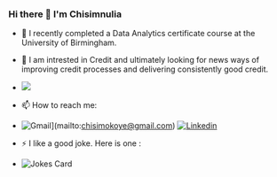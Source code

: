 ### Hi there 👋 I'm Chisimnulia

- 🌱 I recently completed a Data Analytics certificate course at the University of Birmingham. 
- 👀 I am intrested in Credit and ultimately looking for news ways of improving credit processes and delivering consistently good credit.
- <img src="https://github-readme-stats.vercel.app/api/top-langs?username=Chisimokoye&layout=compact"/>
- 📫 How to reach me: 
- ![Gmail](https://img.shields.io/badge/Gmail-D14836?style=for-the-badge&logo=gmail&logoColor=white)](mailto:chisimokoye@gmail.com)
[![Linkedin](https://img.shields.io/badge/linkedin-%230077B5.svg?style=for-the-badge&logo=linkedin)](https://www.linkedin.com/in/chisimnulia-okoye-aca-190440109/) 

- ⚡ I like a good joke. Here is one : 
- ![Jokes Card](https://readme-jokes.vercel.app/api)
<!--
**Chisimokoye/Chisimokoye** is a ✨ _special_ ✨ repository because its `README.md` (this file) appears on your GitHub profile.

Here are some ideas to get you started:

